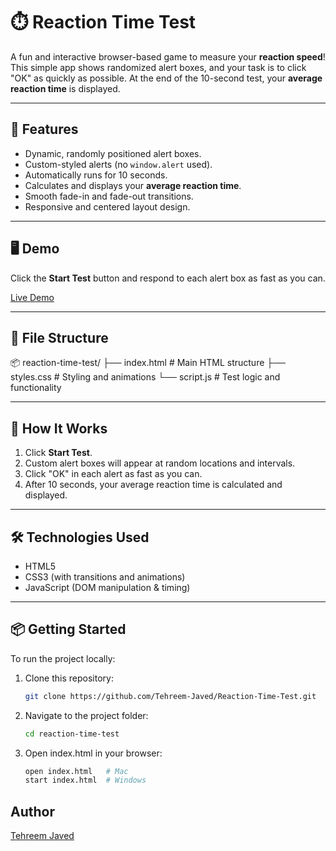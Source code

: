 # ⏱️ Reaction Time Test

A fun and interactive browser-based game to measure your **reaction speed**! This simple app shows randomized alert boxes, and your task is to click "OK" as quickly as possible. At the end of the 10-second test, your **average reaction time** is displayed.

---

## 🚀 Features

- Dynamic, randomly positioned alert boxes.
- Custom-styled alerts (no `window.alert` used).
- Automatically runs for 10 seconds.
- Calculates and displays your **average reaction time**.
- Smooth fade-in and fade-out transitions.
- Responsive and centered layout design.

---

## 🖥️ Demo

Click the **Start Test** button and respond to each alert box as fast as you can.

[Live Demo](https://tehreem-javed.github.io/Reaction-Time-Test/)

---

## 📁 File Structure

📦 reaction-time-test/
├── index.html # Main HTML structure
├── styles.css # Styling and animations
└── script.js # Test logic and functionality

---

## 📌 How It Works

1. Click **Start Test**.
2. Custom alert boxes will appear at random locations and intervals.
3. Click "OK" in each alert as fast as you can.
4. After 10 seconds, your average reaction time is calculated and displayed.

---

## 🛠️ Technologies Used

- HTML5
- CSS3 (with transitions and animations)
- JavaScript (DOM manipulation & timing)

---

## 📦 Getting Started

To run the project locally:

1. Clone this repository:
   ```bash
   git clone https://github.com/Tehreem-Javed/Reaction-Time-Test.git
   ```

2. Navigate to the project folder:
   ```bash
   cd reaction-time-test
   ```

3. Open index.html in your browser:
   ```bash
   open index.html   # Mac
   start index.html  # Windows
   ```

##  Author

[Tehreem Javed](https://github.com/Tehreem-Javed)
